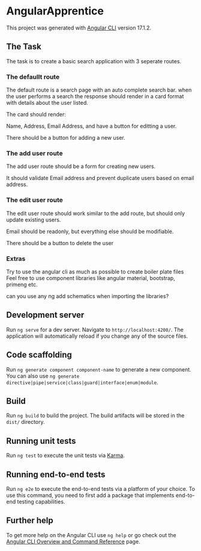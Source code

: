 # AngularApprentice

This project was generated with [Angular CLI](https://github.com/angular/angular-cli) version 17.1.2.

## The Task

The task is to create a basic search application with 3 seperate routes.

### The defaullt route

The default route is a search page with an auto complete search bar. when the user performs a search the response should render in a card format with details about the user listed.

The card should render:

Name, Address, Email Address, and have a button for editting a user.

There should be a button for adding a new user.

### The add user route

The add user route should be a form for creating new users.

It should validate Email address and prevent duplicate users based on email address.

### The edit user route

The edit user route should work similar to the add route, but should only update existing users.

Email should be readonly, but everything else should be modifiable.

There should be a button to delete the user

### Extras

Try to use the angular cli as much as possible to create boiler plate files
Feel free to use component libraries like angular material, bootstrap, primeng etc.

can you use any ng add schematics when importing the libraries?

## Development server

Run `ng serve` for a dev server. Navigate to `http://localhost:4200/`. The application will automatically reload if you change any of the source files.

## Code scaffolding

Run `ng generate component component-name` to generate a new component. You can also use `ng generate directive|pipe|service|class|guard|interface|enum|module`.

## Build

Run `ng build` to build the project. The build artifacts will be stored in the `dist/` directory.

## Running unit tests

Run `ng test` to execute the unit tests via [Karma](https://karma-runner.github.io).

## Running end-to-end tests

Run `ng e2e` to execute the end-to-end tests via a platform of your choice. To use this command, you need to first add a package that implements end-to-end testing capabilities.

## Further help

To get more help on the Angular CLI use `ng help` or go check out the [Angular CLI Overview and Command Reference](https://angular.io/cli) page.
